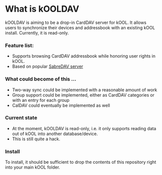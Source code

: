 # What is kOOLDAV

kOOLDAV is aiming to be a drop-in CardDAV server for kOOL. It allows users to synchronize their devices and addressbook with an existing kOOL install. Currently, it is read-only.

### Feature list:

* Supports browsing CardDAV addressbook while honoring user rights in kOOL.
* Based on popular [SabreDAV server](http://code.google.com/p/sabredav)

### What could become of this ...

* Two-way sync could be implemented with a reasonable amount of work
* Group support could be implemented, either as CardDAV categories or with an entry for each group
* CalDAV could eventually be implemented as well

### Current state

* At the moment, kOOLDAV is read-only, i.e. it only supports reading data out of kOOL into another database/device. 
* This is still quite a hack.

### Install

To install, it should be sufficient to drop the contents of this repository right into your main kOOL folder.
